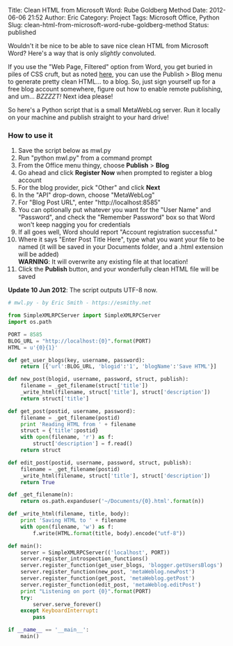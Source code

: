 Title: Clean HTML from Microsoft Word: Rube Goldberg Method
Date: 2012-06-06 21:52
Author: Eric
Category: Project
Tags: Microsoft Office, Python
Slug: clean-html-from-microsoft-word-rube-goldberg-method
Status: published

Wouldn't it be nice to be able to save nice clean HTML from Microsoft
Word? Here's a way that is only *slightly* convoluted.

<!--more-->

If you use the "Web Page, Filtered" option from Word, you get buried in
piles of CSS cruft, but as noted
[here](http://stackoverflow.com/questions/67964/what-is-the-best-free-way-to-clean-up-word-html),
you can use the Publish &gt; Blog menu to generate pretty clean HTML...
to a blog. So, just sign yourself up for a free blog account somewhere,
figure out how to enable remote publishing, and um... *BZZZZT!* Next
idea please!

So here's a Python script that is a small MetaWebLog server. Run it
locally on your machine and publish straight to your hard drive!

### How to use it

1.  Save the script below as mwl.py
2.  Run "python mwl.py" from a command prompt
3.  From the Office menu thingy, choose **Publish** &gt; **Blog**
4.  Go ahead and click **Register Now** when prompted to register a blog
    account
5.  For the blog provider, pick "Other" and click **Next**
6.  In the "API" drop-down, choose "MetaWebLog"
7.  For "Blog Post URL", enter "http://localhost:8585"
8.  You can optionally put whatever you want for the "User Name" and
    "Password", and check the "Remember Password" box so that Word won't
    keep nagging you for credentials
9.  If all goes well, Word should report "Account registration
    successful."
10. Where it says "Enter Post Title Here", type what you want your file
    to be named (it will be saved in your Documents folder, and a .html
    extension will be added)\
    **WARNING**: It will overwrite any existing file at that location!
11. Click the **Publish** button, and your wonderfully clean HTML file
    will be saved

**Update 10 Jun 2012**: The script outputs UTF-8 now.

```python
# mwl.py - by Eric Smith - https://esmithy.net

from SimpleXMLRPCServer import SimpleXMLRPCServer
import os.path

PORT = 8585
BLOG_URL = "http://localhost:{0}".format(PORT)
HTML = u'{0}{1}'

def get_user_blogs(key, username, password):
    return [{'url':BLOG_URL, 'blogid':'1', 'blogName':'Save HTML'}]

def new_post(blogid, username, password, struct, publish):
    filename = _get_filename(struct['title'])
    _write_html(filename, struct['title'], struct['description'])
    return struct['title']

def get_post(postid, username, password):
    filename = _get_filename(postid)
    print 'Reading HTML from ' + filename
    struct = {'title':postid}
    with open(filename, 'r') as f:
        struct['description'] = f.read()
    return struct

def edit_post(postid, username, password, struct, publish):
    filename = _get_filename(postid)
    _write_html(filename, struct['title'], struct['description'])
    return True

def _get_filename(n):
    return os.path.expanduser('~/Documents/{0}.html'.format(n))

def _write_html(filename, title, body):
    print 'Saving HTML to ' + filename
    with open(filename, 'w') as f:
        f.write(HTML.format(title, body).encode("utf-8"))

def main():
    server = SimpleXMLRPCServer(('localhost', PORT))
    server.register_introspection_functions()
    server.register_function(get_user_blogs, 'blogger.getUsersBlogs')
    server.register_function(new_post, 'metaWeblog.newPost')
    server.register_function(get_post, 'metaWeblog.getPost')
    server.register_function(edit_post, 'metaWeblog.editPost')
    print "Listening on port {0}".format(PORT)
    try:
        server.serve_forever()
    except KeyboardInterrupt:
        pass

if __name__ == '__main__':
    main()
```
